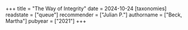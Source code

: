 +++
title = "The Way of Integrity"
date = 2024-10-24
[taxonomies]
  readstate = ["queue"]
  recommender = ["Julian P."]
  authorname = ["Beck, Martha"]
  pubyear = ["2021"]
+++